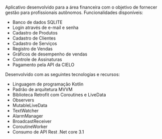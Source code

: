 Aplicativo desenvolvido para a área financeira com o objetivo de fornecer gestão para profissionais autônomos. Funcionalidades disponíveis:
* Banco de dados SQLITE
* Login através de e-mail e senha
* Cadastro de Produtos
* Cadastro de Clientes
* Cadastro de Serviços
* Registro de Vendas
* Gráficos de desempenho de vendas
* Controle de Assinaturas
* Pagamento pela API da CIELO

Desenvolvido com as seguintes tecnologias e recursos: 
* Linguagem de programação Kotlin
* Padrão de arquitetura MVVM 
* Biblioteca Retrofit com Coroutines e LiveData
* Observers 
* MutableLiveData 
* TextWatcher
* AlarmManager
* BroadcastReceiver
* CoroutineWorker
* Consumo de API Rest .Net core 3.1
